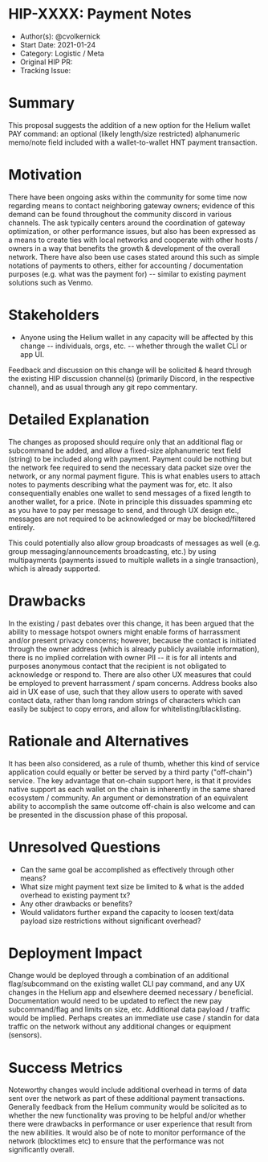# HIP-XXXX: Payment Notes

- Author(s): @cvolkernick
- Start Date: 2021-01-24
- Category: Logistic / Meta
- Original HIP PR: <!-- leave this empty; maintainer will fill in ID of this pull request -->
- Tracking Issue: <!-- leave this empty; maintainer will create a discussion issue -->

# Summary
[summary]: #summary

This proposal suggests the addition of a new option for the Helium wallet PAY command: an optional (likely length/size restricted) alphanumeric
memo/note field included with a wallet-to-wallet HNT payment transaction.

# Motivation
[motivation]: #motivation

There have been ongoing asks within the community for some time now regarding means to contact neighboring gateway owners; evidence of this demand
can be found throughout the community discord in various channels. The ask typically centers around the coordination of gateway optimization, or other 
performance issues, but also has been expressed as a means to create ties with local networks and cooperate with other hosts / owners in a way that
benefits the growth & development of the overall network. There have also been use cases stated around this such as simple notations of payments to
others, either for accounting / documentation purposes (e.g. what was the payment for) -- similar to existing payment solutions such as Venmo.

# Stakeholders
[stakeholders]: #stakeholders

* Anyone using the Helium wallet in any capacity will be affected by this change -- individuals, orgs, etc. -- whether through the wallet CLI or app UI.

Feedback and discussion on this change will be solicited & heard through the existing HIP discussion channel(s) (primarily Discord, in the respective channel),
and as usual through any git repo commentary.

# Detailed Explanation
[detailed-explanation]: #detailed-explanation

The changes as proposed should require only that an additional flag or subcommand be added, and allow a fixed-size alphanumeric text field (string) to be included 
along with payment. Payment could be nothing but the network fee required to send the necessary data packet size over the network, or any normal payment figure. 
This is what enables users to attach notes to payments describing what the payment was for, etc. It also consequentially enables one wallet to send messages of a 
fixed length to another wallet, for a price. (Note in principle this dissuades spamming etc as you have to pay per message to send, and through UX design etc., 
messages are not required to be acknowledged or may be blocked/filtered entirely. 

This could potentially also allow group broadcasts of messages as well (e.g. group messaging/announcements broadcasting, etc.) by using multipayments (payments 
issued to multiple wallets in a single transaction), which is already supported.

# Drawbacks
[drawbacks]: #drawbacks

In the existing / past debates over this change, it has been argued that the ability to message hotspot owners might enable forms of harrassment and/or 
present privacy concerns; however, because the contact is initiated through the owner address (which is already publicly available information), there 
is no implied correlation with owner PII -- it is for all intents and purposes anonymous contact that the recipient is not obligated to acknowledge or 
respond to. There are also other UX measures that could be employed to prevent harrassment / spam concerns. Address books also aid in UX ease of use, 
such that they allow users to operate with saved contact data, rather than long random strings of characters which can easily be subject to copy errors, 
and allow for whitelisting/blacklisting.

# Rationale and Alternatives
[alternatives]: #rationale-and-alternatives

It has been also considered, as a rule of thumb, whether this kind of service application could equally or better be served by a third party ("off-chain") 
service. The key advantage that on-chain support here, is that it provides native support as each wallet on the chain is inherently in the same shared 
ecosystem / community. An argument or demonstration of an equivalent ability to accomplish the same outcome off-chain is also welcome and can be presented 
in the discussion phase of this proposal.

# Unresolved Questions
[unresolved]: #unresolved-questions

* Can the same goal be accomplished as effectively through other means?
* What size might payment text size be limited to & what is the added overhead to existing payment tx?
* Any other drawbacks or benefits?
* Would validators further expand the capacity to loosen text/data payload size restrictions without significant overhead?

# Deployment Impact
[deployment-impact]: #deployment-impact

Change would be deployed through a combination of an additional flag/subcommand on the existing wallet CLI pay command, and any UX changes in the Helium app 
and elsewhere deemed necessary / beneficial. Documentation would need to be updated to reflect the new pay subcommand/flag and limits on size, etc. Additional data 
payload / traffic would be implied. Perhaps creates an immediate use case / standin for data traffic on the network without any additional changes or equipment (sensors).

# Success Metrics
[success-metrics]: #success-metrics

Noteworthy changes would include additional overhead in terms of data sent over the network as part of these additional payment transactions. Generally feedback from 
the Helium community would be solicited as to whether the new functionality was proving to be helpful and/or whether there were drawbacks in performance or user experience 
that result from the new abilities. It would also be of note to monitor performance of the network (blocktimes etc) to ensure that the performance was not significantly overall.
